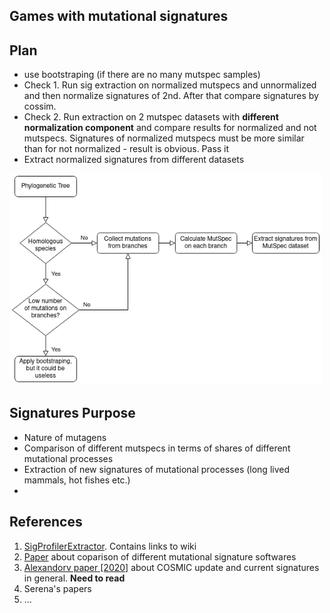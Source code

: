 Games with mutational signatures
------------

## Plan
- use bootstraping (if there are no many mutspec samples)
- Check 1. Run sig extraction on normalized mutspecs and unnormalized and then normalize signatures of 2nd. After that compare signatures by cossim.
- Check 2. Run extraction on 2 mutspec datasets with **different normalization component** and compare results for normalized and not mutspecs. Signatures of normalized mutspecs must be more similar than for not normalized - result is obvious. Pass it
- Extract normalized signatures from different datasets


<img src="./figures/Signatures_plan.drawio.png" width="500">


## Signatures Purpose
- Nature of mutagens
- Comparison of different mutspecs in terms of shares of different mutational processes
- Extraction of new signatures of mutational processes (long lived mammals, hot fishes etc.)
- 


## References
1. [SigProfilerExtractor](https://github.com/AlexandrovLab/SigProfilerExtractor). Contains links to wiki
2. [Paper](https://www.nature.com/articles/s41598-021-04207-6) about coparison of different mutational signature softwares
3. [Alexandorv paper [2020]](https://www.nature.com/articles/s41586-020-1943-3) about COSMIC update and current signatures in general. **Need to read**
4. Serena's papers
5. ...

